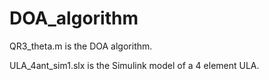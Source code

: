 # DOA_algorithm

QR3_theta.m is the DOA algorithm.

ULA_4ant_sim1.slx is the Simulink model of a 4 element ULA.

